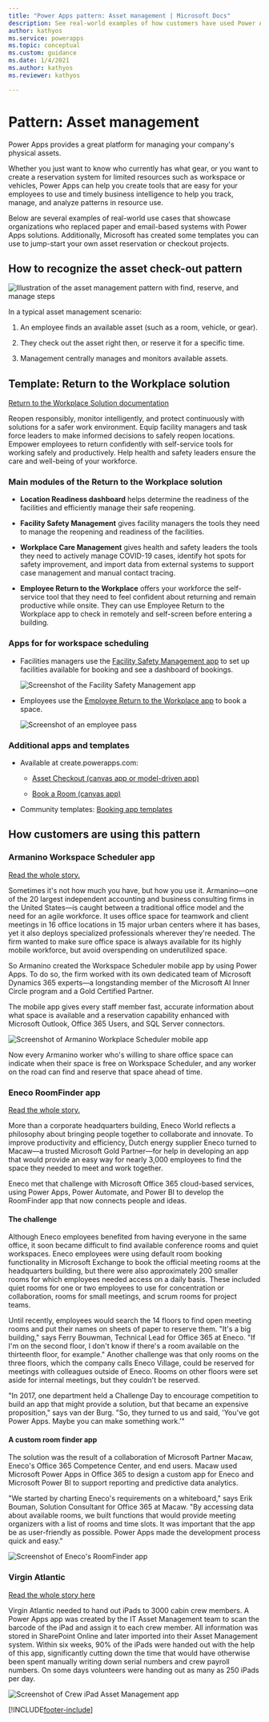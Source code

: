 ```yaml
---
title: "Power Apps pattern: Asset management | Microsoft Docs"
description: See real-world examples of how customers have used Power Apps to find, reserve, and manage assets such as meeting rooms, vehicles, and gear along with asset checkout, reservations, booking, and assignment.
author: kathyos
ms.service: powerapps
ms.topic: conceptual
ms.custom: guidance
ms.date: 1/4/2021
ms.author: kathyos
ms.reviewer: kathyos

---
```

# Pattern: Asset management

<!--![Collage of asset management app screenshots](media/asset-management-collage.jpg "Collage of asset management app screenshots")-->

Power Apps provides a great platform for managing your company's physical
assets.

Whether you just want to know who currently has what gear, or you want to
create a reservation system for limited resources such as workspace or vehicles,
Power Apps can help you create tools that are easy for your employees to use and timely business intelligence to help you track, manage, and analyze patterns in
resource use.

Below are several examples of real-world use cases that showcase organizations
who replaced paper and email-based systems with Power Apps solutions.
Additionally, Microsoft has created some templates you can use to jump-start your
own asset reservation or checkout projects.

## How to recognize the asset check-out pattern

![Illustration of the asset management pattern with find, reserve, and manage steps](media/asset-management-illustration.png "Illustration of the asset management pattern with find, reserve, and manage steps")

In a typical asset management scenario:

1. An employee finds an available asset (such as a room, vehicle, or gear).

2. They check out the asset right then, or reserve it for a specific time.

3. Management centrally manages and monitors available assets.

## Template: Return to the Workplace solution

[Return to the Workplace Solution documentation](https://docs.microsoft.com/powerapps/sample-apps/return-to-workplace/overview)

Reopen responsibly, monitor intelligently, and protect continuously with
solutions for a safer work environment. Equip facility managers and task force
leaders to make informed decisions to safely reopen locations. Empower employees
to return confidently with self-service tools for working safely and
productively. Help health and safety leaders ensure the care and well-being of
your workforce.

### Main modules of the Return to the Workplace solution

- **Location Readiness dashboard** helps determine the readiness of the
    facilities and efficiently manage their safe reopening.

- **Facility Safety Management** gives facility managers the tools they need
    to manage the reopening and readiness of the facilities.

- **Workplace Care Management** gives health and safety leaders the tools they
    need to actively manage COVID-19 cases, identify hot spots for safety
    improvement, and import data from external systems to support case
    management and manual contact tracing.

- **Employee Return to the Workplace** offers your workforce the self-service
    tool that they need to feel confident about returning and remain productive
    while onsite. They can use Employee Return to the Workplace app to check in
    remotely and self-screen before entering a building.

### Apps for for workspace scheduling

- Facilities managers use the [Facility Safety Management app](https://docs.microsoft.com/powerapps/sample-apps/return-to-workplace/app-for-facility-manager) to set up facilities available for booking and see a dashboard of bookings.

  ![Screenshot of the Facility Safety Management app](media/RTW-facility-safety-management-app.png "Screenshot of the Facility Safety Management app")

- Employees use the [Employee Return to the Workplace app](https://docs.microsoft.com/powerapps/sample-apps/return-to-workplace/app-for-employee) to book a space.

  ![Screenshot of an employee pass](media/RTW-facility-pass.png "Screenshot of a employee pass")

### Additional apps and templates

- Available at create.powerapps.com:

  - [Asset Checkout (canvas app or model-driven app)](https://powerusers.microsoft.com/t5/Community-App-Samples/Asset-Checkout-Microsoft-sample/td-p/43221#)

  - [Book a Room (canvas app)](https://make.preview.powerapps.com/environments/839eace6-59ab-4243-97ec-a5b8fcc104e4/search?q=book%20a%20room)

- Community templates: [Booking app templates](https://powerusers.microsoft.com/t5/forums/searchpage/tab/message?filter=location&q=booking&noSynonym=false&location=forum-board:AppFeedbackGallery&collapse_discussion=true)

## How customers are using this pattern

### Armanino Workspace Scheduler app

[Read the whole story.](https://customers.microsoft.com/story/786165-armanino-partner-professional-services-power-apps)

Sometimes it's not how much you have, but how you use it. Armanino—one of the 20
largest independent accounting and business consulting firms in the United
States—is caught between a traditional office model and the need for an
agile workforce. It uses office space for teamwork and client meetings in 16
office locations in 15 major urban centers where it has bases, yet it also
deploys specialized professionals wherever they're needed. The firm wanted to
make sure office space is always available for its highly mobile workforce, but
avoid overspending on underutilized space.

So Armanino created the Workspace Scheduler mobile app by using Power Apps. To do
so, the firm worked with its own dedicated team of Microsoft Dynamics 365 experts—a
longstanding member of the Microsoft AI Inner Circle program and a Gold
Certified Partner.

The mobile app gives every staff member fast, accurate information about what space is available and a reservation capability enhanced with Microsoft Outlook, Office 365 Users, and
SQL Server connectors.

![Screenshot of Armanino Workplace Scheduler mobile app](media/armanino-mobile-app.png "Screenshot of Armanino Workplace Scheduler mobile app")

Now every Armanino worker who's willing to share office space can indicate when their
space is free on Workspace Scheduler, and any worker on the road can find and
reserve that space ahead of time.

### Eneco RoomFinder app

[Read the whole story.](https://customers.microsoft.com/story/eneco-power-and-utilities-powerapps)

More than a corporate headquarters building, Eneco World reflects a philosophy
about bringing people together to collaborate and innovate. To improve
productivity and efficiency, Dutch energy supplier Eneco turned to Macaw—a
trusted Microsoft Gold Partner—for help in developing an app that would provide
an easy way for nearly 3,000 employees to find the space they needed to meet and
work together.

Eneco met that challenge with Microsoft Office 365 cloud-based services, using
Power Apps, Power Automate, and Power BI to develop the RoomFinder app that now connects
people and ideas.

#### The challenge

Although Eneco employees benefited from having everyone in the same office, it
soon became difficult to find available conference rooms and quiet workspaces.
Eneco employees were using default room booking functionality in Microsoft
Exchange to book the official meeting rooms at the headquarters building, but
there were also approximately 200 smaller rooms for which employees needed access
on a daily basis. These included quiet rooms for one or two employees to
use for concentration or collaboration, rooms for small meetings, and scrum rooms for project teams.

Until recently, employees would search the 14 floors to find open meeting rooms
and put their names on sheets of paper to reserve them. "It's a big building,"
says Ferry Bouwman, Technical Lead for Office 365 at Eneco. "If I'm on the
second floor, I don't know if there's a room available on the thirteenth floor,
for example." Another challenge was that only rooms on the three floors, which
the company calls Eneco Village, could be reserved for meetings with colleagues
outside of Eneco. Rooms on other floors were set aside for internal meetings,
but they couldn't be reserved.

"In 2017, one department held a Challenge Day to encourage competition to build
an app that might provide a solution, but that became an expensive proposition,"
says van der Burg. "So, they turned to us and said, 'You've got Power Apps.
Maybe you can make something work.'"

#### A custom room finder app

The solution was the result of a collaboration of Microsoft Partner Macaw,
Eneco's Office 365 Competence Center, and end users. Macaw used Microsoft Power
Apps in Office 365 to design a custom app for Eneco and Microsoft Power BI to
support reporting and predictive data analytics.

"We started by charting Eneco's requirements on a whiteboard," says Erik Bouman,
Solution Consultant for Office 365 at Macaw. "By accessing data about available
rooms, we built functions that would provide meeting organizers with a list of
rooms and time slots. It was important that the app be as user-friendly as
possible. Power Apps made the development process quick and easy."

![Screenshot of Eneco's RoomFinder app](media/eneco-room-finder-app.jpg "Screenshot of Eneco's RoomFinder app")

### Virgin Atlantic

[Read the whole story
here](https://powerapps.microsoft.com/blog/virgin-atlantic-drives-agile-wins-for-mobile-workforce-with-the-power-platform/)

Virgin Atlantic needed to hand out iPads to 3000 cabin crew members. A Power
Apps app was created by the IT Asset Management team to scan the barcode of the
iPad and assign it to each crew member. All information was stored in SharePoint
Online and later imported into their Asset Management system. Within six weeks,
90% of the iPads were handed out with the help of this app, significantly
cutting down the time that would have otherwise been spent manually writing down
serial numbers and crew payroll numbers. On some days volunteers were handing
out as many as 250 iPads per day.

![Screenshot of Crew iPad Asset Management app](media/virgin-atlantic-crew-ipad-app.png "Screenshot of Crew iPad Asset Management app")


[!INCLUDE[footer-include](../../includes/footer-banner.md)]